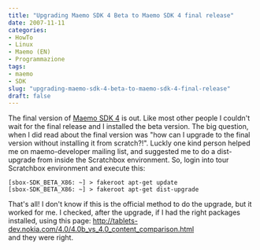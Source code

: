 ```yaml
---
title: "Upgrading Maemo SDK 4 Beta to Maemo SDK 4 final release"
date: 2007-11-11
categories: 
- HowTo
- Linux
- Maemo (EN)
- Programmazione
tags: 
- maemo
- SDK
slug: "upgrading-maemo-sdk-4-beta-to-maemo-sdk-4-final-release"
draft: false
---
```


The final version of [Maemo SDK 4](http://maemo.org/development/sdks/maemo_4_0_chinook_sdk.html) is out.
Like most other people I couldn't wait for the final release and I
installed the beta version. The big question, when I did read about the
final version was "how can I upgrade to the final version without
installing it from scratch?!". Luckly one kind person helped me on
maemo-developer mailing list, and suggested me to do a dist-upgrade from
inside the Scratchbox environment. So, login into tour Scratchbox
environment and execute this:

```shell
[sbox-SDK_BETA_X86: ~] > fakeroot apt-get update 
[sbox-SDK_BETA_X86: ~] > fakeroot apt-get dist-upgrade
```

That's all! I don't know if this is the official method to do the
upgrade, but it worked for me. I checked, after the upgrade, if I had
the right packages installed, using this page:
<http://tablets-dev.nokia.com/4.0/4.0b_vs_4.0_content_comparison.html>  
and they were right.

